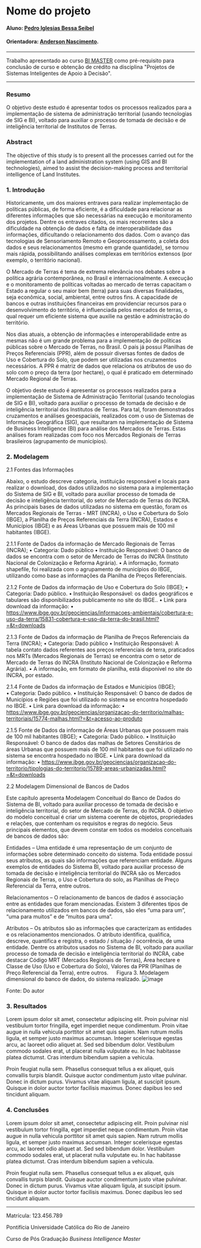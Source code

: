 <!-- antes de enviar a versão final, solicitamos que todos os comentários, colocados para orientação ao aluno, sejam removidos do arquivo -->
# Nome do projeto

#### Aluno: [Pedro Iglesias Bessa Seibel]([https://github.com/Pedro-Seibel])
#### Orientadora: [Anderson Nascimento](https://github.com/insightds).

---

Trabalho apresentado ao curso [BI MASTER](https://ica.puc-rio.ai/bi-master) como pré-requisito para conclusão de curso e obtenção de crédito na disciplina "Projetos de Sistemas Inteligentes de Apoio à Decisão".

<!-- para os links a seguir, caso os arquivos estejam no mesmo repositório que este README, não há necessidade de incluir o link completo: basta incluir o nome do arquivo, com extensão, que o GitHub completa o link corretamente -->

---

### Resumo

<!-- trocar o texto abaixo pelo resumo do trabalho, em português -->

O objetivo deste estudo é apresentar todos os processos realizados para a implementação de sistema de administração territorial (usando tecnologias de SIG e BI), voltado para auxiliar o processo de tomada de decisão e de inteligência territorial de Institutos de Terras.

### Abstract <!-- Opcional! Caso não aplicável, remover esta seção -->

<!-- trocar o texto abaixo pelo resumo do trabalho, em inglês -->

The objective of this study is to present all the processes carried out for the implementation of a land administration system (using GIS and BI technologies), aimed to assist the decision-making process and territorial intelligence of Land Institutes.

### 1. Introdução

Historicamente, um dos maiores entraves para realizar implementação de políticas públicas, de forma eficiente, é a dificuldade para relacionar as diferentes informações que são necessárias na execução e monitoramento dos projetos. Dentre os entraves citados, os mais recorrentes são a dificuldade na obtenção de dados e falta de interoperabilidade das informações, dificultando o relacionamento dos dados. Com o avanço das tecnologias de Sensoriamento Remoto e Geoprocessamento, a coleta dos dados e seus relacionamentos (mesmo em grande quantidade), se tornou mais rápida, possibilitando análises complexas em territórios extensos (por exemplo, o território nacional). 

O Mercado de Terras é tema de extrema relevância nos debates sobre a política agrária contemporânea, no Brasil e internacionalmente. A execução e o monitoramento de políticas voltadas ao mercado de terras capacitam o Estado a regular o seu maior bem (terra) para suas diversas finalidades, seja econômica, social, ambiental, entre outros fins. A capacidade de bancos e outras instituições financeiras em providenciar recursos para o desenvolvimento do território, é influenciada pelos mercados de terras, o qual requer um eficiente sistema que auxilie na gestão e administração do território.

Nos dias atuais, a obtenção de informações e interoperabilidade entre as mesmas não é um grande problema para a implementação de políticas públicas sobre o Mercado de Terras, no Brasil. O país já possui Planilhas de Preços Referenciais (PPR), além de possuir diversas fontes de dados de Uso e Cobertura do Solo, que podem ser utilizadas nos cruzamentos necessários. A PPR é matriz de dados que relaciona os atributos de uso do solo com o preço da terra (por hectare), o qual é praticado em determinado Mercado Regional de Terras.

O objetivo deste estudo é apresentar os processos realizados para a implementação de Sistema de Administração Territorial (usando tecnologias de SIG e BI), voltado para auxiliar o processo de tomada de decisão e de inteligência territorial dos Institutos de Terras. Para tal, foram demonstrados cruzamentos e análises geoespaciais, realizados com o uso de Sistemas de Informação Geográfica (SIG), que resultaram na implementação de Sistema de Business Intelligence (BI) para análise dos Mercados de Terras. Estas análises foram realizadas com foco nos Mercados Regionais de Terras brasileiros (agrupamento de municípios).

### 2. Modelagem

2.1 Fontes das Informações

Abaixo, o estudo descreve categoria, instituição responsável e locais para realizar o download, dos dados utilizados no sistema para a implementação do Sistema de SIG e BI, voltado para auxiliar processo de tomada de decisão e inteligência territorial, do setor de Mercado de Terras do INCRA. As principais bases de dados utilizadas no sistema em questão, foram os Mercados Regionais de Terras - MRT (INCRA), o Uso e Cobertura do Solo (IBGE), a Planilha de Preços Referenciais da Terra (INCRA), Estados e Municípios (IBGE) e as Áreas Urbanas que possuem mais de 100 mil habitantes (IBGE).

2.1.1 Fonte de Dados da informação de Mercado Regionais de Terras (INCRA);
•	Categoria: Dado público
•	Instituição Responsável: O banco de dados se encontra com o setor de Mercado de Terras do INCRA (Instituto Nacional de Colonização e Reforma Agrária).
•	A informação, formato shapefile, foi realizada com o agrupamento de municípios do IBGE, utilizando como base as informações da Planilha de Preços Referenciais.

2.1.2 Fonte de Dados da informação de Uso e Cobertura do Solo (IBGE);
•	Categoria: Dado público.
•	Instituição Responsável: os dados geográficos e tabulares são disponibilizados publicamente no site do IBGE..
•	Link para download da informação:
•	https://www.ibge.gov.br/geociencias/informacoes-ambientais/cobertura-e-uso-da-terra/15831-cobertura-e-uso-da-terra-do-brasil.html?=&t=downloads

2.1.3 Fonte de Dados da informação de Planilha de Preços Referenciais da Terra (INCRA);
•	Categoria: Dado público
•	Instituição Responsável: A tabela contato dados referentes aos preços referenciais de terra, praticados nos MRTs (Mercados Regionais de Terras) se encontra com o setor de Mercado de Terras do INCRA (Instituto Nacional de Colonização e Reforma Agrária).
•	A informação, em formato de planilha, está disponível no site do INCRA, por estado.

2.1.4 Fonte de Dados da informação de Estados e Municípios (IBGE);  
•	Categoria: Dado público.
•	Instituição Responsável: O banco de dados de Municípios e Regiões que foi utilizado no sistema se encontra hospedado no IBGE.
•	Link para download da informação:
•	https://www.ibge.gov.br/geociencias/organizacao-do-territorio/malhas-territoriais/15774-malhas.html?=&t=acesso-ao-produto

2.1.5 Fonte de Dados da informação de Áreas Urbanas que possuem mais de 100 mil habitantes (IBGE);
•	Categoria: Dado público.
•	Instituição Responsável: O banco de dados das malhas de Setores Censitários de áreas Urbanas que possuem mais de 100 mil habitantes que foi utilizado no sistema se encontra hospedado no IBGE.
•	Link para download da informação:
•	https://www.ibge.gov.br/geociencias/organizacao-do-territorio/tipologias-do-territorio/15789-areas-urbanizadas.html?=&t=downloads

2.2 Modelagem Dimensional de Bancos de Dados

Este capítulo apresenta Modelagem Conceitual do Banco de Dados do Sistema de BI, voltado para auxiliar processo de tomada de decisão e inteligência territorial, do setor de Mercado de Terras, do INCRA. O objetivo do modelo conceitual é criar um sistema coerente de objetos, propriedades e relações, que contenham os requisitos e regras do negócio. Seus principais elementos, que devem constar em todos os modelos conceituais de bancos de dados são:

Entidades – Uma entidade é uma representação de um conjunto de informações sobre determinado conceito do sistema. Toda entidade possui seus atributos, as quais são informações que referenciam entidade. Alguns exemplos de entidades do Sistema BI, voltado para auxiliar processo de tomada de decisão e inteligência territorial do INCRA são os Mercados Regionais de Terras, o Uso e Cobertura do solo, as Planilhas de Preço Referencial da Terra, entre outros.

Relacionamentos – O relacionamento de bancos de dados é associação entre as entidades que foram mencionadas. Existem 3 diferentes tipos de relacionamento utilizados em bancos de dados, são eles “uma para um”, “uma para muitos” e de “muitos para uma”.

Atributos – Os atributos são as informações que caracterizam as entidades e os relacionamentos mencionados. O atributo identifica, qualifica, descreve, quantifica e registra, o estado / situação / ocorrência, de uma entidade. Dentre os atributos usados no Sistema de BI, voltado para auxiliar processo de tomada de decisão e inteligência territorial do INCRA, cabe destacar Código MRT (Mercados Regionais de Terras), Área hectare e Classe de Uso (Uso e Cobertura do Solo), Valores da PPR (Planilhas de Preço Referencial da Terra), entre outros.
 
Figura 3. Modelagem dimensional do banco de dados, do sistema realizado.
![image](https://user-images.githubusercontent.com/114953233/193696470-e7369c3c-d307-4cb7-a5f7-6f9a00631a24.png)

Fonte: Do autor

### 3. Resultados

Lorem ipsum dolor sit amet, consectetur adipiscing elit. Proin pulvinar nisl vestibulum tortor fringilla, eget imperdiet neque condimentum. Proin vitae augue in nulla vehicula porttitor sit amet quis sapien. Nam rutrum mollis ligula, et semper justo maximus accumsan. Integer scelerisque egestas arcu, ac laoreet odio aliquet at. Sed sed bibendum dolor. Vestibulum commodo sodales erat, ut placerat nulla vulputate eu. In hac habitasse platea dictumst. Cras interdum bibendum sapien a vehicula.

Proin feugiat nulla sem. Phasellus consequat tellus a ex aliquet, quis convallis turpis blandit. Quisque auctor condimentum justo vitae pulvinar. Donec in dictum purus. Vivamus vitae aliquam ligula, at suscipit ipsum. Quisque in dolor auctor tortor facilisis maximus. Donec dapibus leo sed tincidunt aliquam.

### 4. Conclusões

Lorem ipsum dolor sit amet, consectetur adipiscing elit. Proin pulvinar nisl vestibulum tortor fringilla, eget imperdiet neque condimentum. Proin vitae augue in nulla vehicula porttitor sit amet quis sapien. Nam rutrum mollis ligula, et semper justo maximus accumsan. Integer scelerisque egestas arcu, ac laoreet odio aliquet at. Sed sed bibendum dolor. Vestibulum commodo sodales erat, ut placerat nulla vulputate eu. In hac habitasse platea dictumst. Cras interdum bibendum sapien a vehicula.

Proin feugiat nulla sem. Phasellus consequat tellus a ex aliquet, quis convallis turpis blandit. Quisque auctor condimentum justo vitae pulvinar. Donec in dictum purus. Vivamus vitae aliquam ligula, at suscipit ipsum. Quisque in dolor auctor tortor facilisis maximus. Donec dapibus leo sed tincidunt aliquam.

---

Matrícula: 123.456.789

Pontifícia Universidade Católica do Rio de Janeiro

Curso de Pós Graduação *Business Intelligence Master*
